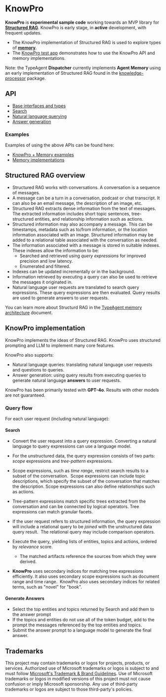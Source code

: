 # KnowPro

**KnowPro** is **experimental sample code** working towards an MVP library for [**Structured RAG**](#structured-rag-overview). KnowPro is early stage, in **active** development, with frequent updates.

- The KnowPro implementation of Structured RAG is used to explore types of [**memory**](../memory/README.md).
- The [KnowPro test app](../../examples/chat/README.md) demonstrates how to use the KnowPro API and memory implementations.

Note: the TypeAgent **Dispatcher** currently implements **Agent Memory** using an early implementation of Structured RAG found in the [knowledge-processor](../knowledgeProcessor/README.md) package.

## API

- [Base interfaces and types](./src/interfaces.ts)
- [Search](./src/search.ts)
- [Natural language querying](./src/searchLang.ts)
- [Answer generation](./src/answerGenerator.ts)

### Examples

Examples of using the above APIs can be found here:

- [KnowPro + Memory examples](../../examples/chat/README.md)
- [Memory implementations](../memory/README.md)

## Structured RAG overview

- Structured RAG works with conversations. A conversation is a sequence of messages.
- A message can be a turn in a conversation, podcast or chat transcript. It can also be an email message, the description of an image, etc.
- Structured RAG extracts dense information from the text of messages. The extracted information includes short topic sentences, tree-structured entities, and relationship information such as actions.
- Structured information may also accompany a message. This can be timestamps, metadata such as to/from information, or the location information associated with an image. Structured information may be added to a relational table associated with the conversation as needed.
- The information associated with a message is stored in suitable indexes. These indexes allow the information to be:
  - Searched and retrieved using _query expressions_ for improved precision and low latency.
  - Enumerated and filtered.
- Indexes can be updated incrementally or in the background.
- Information retrieved by executing a query can also be used to retrieve the messages it originated in.
- Natural language user requests are translated to search query expressions. These query expressions are then evaluated. Query results are used to generate answers to user requests.

You can learn more about Structurd RAG in the [TypeAgent memory architecture](../../../docs/content/architecture/memory.md) document.

## KnowPro implementation

KnowPro implements the ideas of Structured RAG. KnowPro uses structured prompting and LLM to implement many core features.

KnowPro also supports:

- Natural language queries: translating natural language user requests and questions to queries.
- Answer generation: using query results from executing queries to generate natural language **answers** to user requests.

KnowPro has been primarily tested with **GPT-4o**. Results with other models are not guaranteed.

### Query flow

For each user request (including natural language):

#### Search

- Convert the user request into a query expression. Converting a natural language to query expressions can use a language model.
- For the unstructured data, the query expression consists of two parts: _scope_ expressions and _tree-pattern_ expressions. 
- Scope expressions, such as _time range_, restrict search results to a subset of the conversation.  Scope expressions can include topic descriptions, which specify the subset of the conversation that matches the description. Scope expressions can also define relationships such as actions.
- Tree-pattern expressions match specific trees extracted from the conversation and can be connected by logical operators. Tree expressions can match granular facets.
- If the user request refers to structured information, the query expression will include a relational query to be _joined_ with the unstructured data query result.  The relational query may include comparison operators.
- Execute the query, yielding lists of entities, topics and actions, ordered by _relevance_ score.

  - The matched artifacts reference the sources from which they were derived.

- **KnowPro** uses secondary indices for matching tree expressions efficiently. It also uses secondary scope expressions such as document range and time range.  KnowPro also uses secondary indices for related terms, such as "novel" for "book". 

#### Generate Answers

- Select the top entities and topics returned by Search and add them to the answer prompt
- If the topics and entities do not use all of the token budget, add to the prompt the messages referenced by the top entities and topics. 
- Submit the answer prompt to a language model to generate the final answer.

## Trademarks

This project may contain trademarks or logos for projects, products, or services. Authorized use of Microsoft
trademarks or logos is subject to and must follow
[Microsoft's Trademark & Brand Guidelines](https://www.microsoft.com/en-us/legal/intellectualproperty/trademarks/usage/general).
Use of Microsoft trademarks or logos in modified versions of this project must not cause confusion or imply Microsoft sponsorship.
Any use of third-party trademarks or logos are subject to those third-party's policies.
